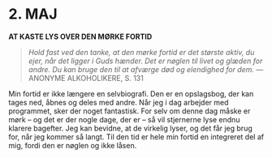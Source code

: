 # 2. MAJ

**AT KASTE LYS OVER DEN MØRKE FORTID**

> *Hold fast ved den tanke, at den mørke fortid er det største aktiv, du ejer, når det ligger i Guds hænder. Det er nøglen til livet og glæden for andre. Du kan bruge den til at afværge død og elendighed for dem.*
> — ANONYME ALKOHOLIKERE, S. 131

Min fortid er ikke længere en selvbiografi. Den er en opslagsbog, der kan tages ned, åbnes og deles med andre. Når jeg i dag arbejder med programmet, sker der noget fantastisk. For selv om denne dag måske er mørk – og det er der nogle dage, der er – så vil stjernerne lyse endnu klarere bagefter. Jeg kan bevidne, at de virkelig lyser, og det får jeg brug for, når jeg kommer så langt. Til den tid er hele min fortid en integreret del af mig, fordi den er nøglen og ikke låsen.
